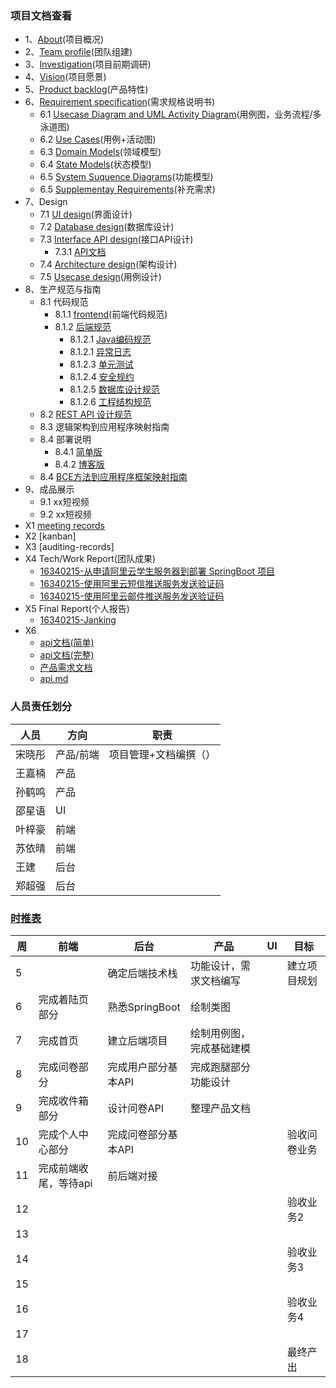 ### 项目文档查看

- 1、[About](https://system-design2019.github.io/files/About)(项目概况)
- 2、[Team profile](https://system-design2019.github.io/files/Team_profile)(团队组建)
- 3、[Investigation](https://system-design2019.github.io/files/Investigation)(项目前期调研)
- 4、[Vision](https://system-design2019.github.io/files/Vision)(项目愿景)
- 5、[Product backlog](https://system-design2019.github.io/files/Product_Backlog)(产品特性)
- 6、[Requirement specification](https://system-design2019.github.io/files/SRS)(需求规格说明书)
  - 6.1 [Usecase Diagram and UML Activity Diagram](https://system-design2019.github.io/files/Usecase_total)(用例图，业务流程/多泳道图)
  - 6.2 [Use Cases](https://system-design2019.github.io/files/Usecases)(用例+活动图)
  - 6.3 [Domain Models](https://system-design2019.github.io/files/Domain)(领域模型)
  - 6.4 [State Models](https://system-design2019.github.io/files/State)(状态模型)
  - 6.5 [System Suquence Diagrams](https://system-design2019.github.io/files/Sequence)(功能模型)
  - 6.5 [Supplementay Requirements](https://system-design2019.github.io/files/Requirements)(补充需求)
- 7、Design
  - 7.1 [UI design]()(界面设计)
  - 7.2 [Database design](https://system-design2019.github.io/files/Database)(数据库设计)
  - 7.3 [Interface API design](https://system-design2019.github.io/files/Interface-API-Design)(接口API设计)
      - 7.3.1 [API文档](https://documenter.getpostman.com/view/7006450/S1LzynKU?version=latest)
  - 7.4 [Architecture design](https://system-design2019.github.io/files/Architechture)(架构设计)
  - 7.5 [Usecase design]()(用例设计)
- 8、生产规范与指南
  - 8.1 代码规范
    - 8.1.1 [frontend]()(前端代码规范)
    - 8.1.2 [后端规范](http://system-design2019.github.io/java-code-standard)  
      - 8.1.2.1 [Java编码规范](http://system-design2019.github.io/java-code-standard/bian-cheng-gui-yue)
      - 8.1.2.1 [异常日志](http://system-design2019.github.io/java-code-standard/yi-chang-ri-zhi)
      - 8.1.2.3 [单元测试](http://system-design2019.github.io/java-code-standard/dan-yuan-ce-shi)
      - 8.1.2.4 [安全规约](http://system-design2019.github.io/java-code-standard/an-quan-gui-yue)
      - 8.1.2.5 [数据库设计规范](http://system-design2019.github.io/java-code-standard/mysql-shu-ju-ku)
      - 8.1.2.6 [工程结构规范](http://system-design2019.github.io/java-code-standard/gong-cheng-jie-gou)
  - 8.2 [REST API 设计规范](http://system-design2019.github.io/java-code-standard/qi-restful-she-ji-gui-fan)
  - 8.3 逻辑架构到应用程序映射指南
  - 8.4 部署说明
    - 8.4.1 [简单版](https://github.com/system-design2019/system-design/tree/master/backend#%E9%83%A8%E7%BD%B2%E7%8E%AF%E5%A2%83)
    - 8.4.2 [博客版](https://blog.janking.cn/post/aliyun-stu-server.html#%E9%83%A8%E7%BD%B2%20SpringBoot)
  - 8.4 [BCE方法到应用程序框架映射指南](https://system-design2019.github.io/files/BCE)
- 9、成品展示
  - 9.1 xx短视频
  - 9.2 xx短视频
- X1 [meeting records](https://system-design2019.github.io/files/Meeting_record)
- X2 [kanban]
- X3 [auditing-records]
- X4 Tech/Work Report(团队成果)
  - [16340215-从申请阿里云学生服务器到部署 SpringBoot 项目](https://blog.janking.cn/post/aliyun-stu-server.html)
  - [16340215-使用阿里云短信推送服务发送验证码](https://blog.janking.cn/post/aliyun-sms.html)
  - [16340215-使用阿里云邮件推送服务发送验证码](https://blog.janking.cn/post/aliyun-email.html)
- X5 Final Report(个人报告)
  - [16340215-Janking](https://system-design2019.github.io/files/report-janking)
- X6 
  - [api文档(简单)](https://shimo.im/docs/Lj9KH2HFtzgFCuJF/ )
  - [api文档(完整)](https://documenter.getpostman.com/view/7006450/S1LzynKU?version=latest)
  - [产品需求文档](https://shimo.im/docs/1Eaaby4ENIMhwtyK/)
  - [api.md](https://github.com/system-design2019/system-design/blob/master/backend/API.md)

### 人员责任划分

| 人员   | 方向      | 职责                  |
| ------ | --------- | --------------------- |
| 宋晓彤 | 产品/前端 | 项目管理+文档编撰（） |
| 王嘉楠 | 产品      |                       |
| 孙鹤鸣 | 产品      |                       |
| 邵星语 | UI        |                       |
| 叶梓豪 | 前端      |                       |
| 苏依晴 | 前端      |                       |
| 王建   | 后台      |                       |
| 郑超强 | 后台      |                       |

### [时推表](https://shimo.im/docs/mriG1uve9ngy0rRp/)

| 周   | 前端                  | 后台                | 产品                     | UI   | 目标         |
| ---- | --------------------- | ------------------- | ------------------------ | ---- | ------------ |
| 5    |                       | 确定后端技术栈      | 功能设计，需求文档编写   |      | 建立项目规划 |
| 6    | 完成着陆页部分        | 熟悉SpringBoot      | 绘制类图                 |      |              |
| 7    | 完成首页              | 建立后端项目        | 绘制用例图，完成基础建模 |      |              |
| 8    | 完成问卷部分          | 完成用户部分基本API | 完成跑腿部分功能设计     |      |              |
| 9    | 完成收件箱部分        | 设计问卷API         | 整理产品文档             |      |              |
| 10   | 完成个人中心部分      | 完成问卷部分基本API |                          |      | 验收问卷业务 |
| 11   | 完成前端收尾，等待api | 前后端对接          |                          |      |              |
| 12   |                       |                     |                          |      | 验收业务2    |
| 13   |                       |                     |                          |      |              |
| 14   |                       |                     |                          |      | 验收业务3    |
| 15   |                       |                     |                          |      |              |
| 16   |                       |                     |                          |      | 验收业务4    |
| 17   |                       |                     |                          |      |              |
| 18   |                       |                     |                          |      | 最终产出     |

